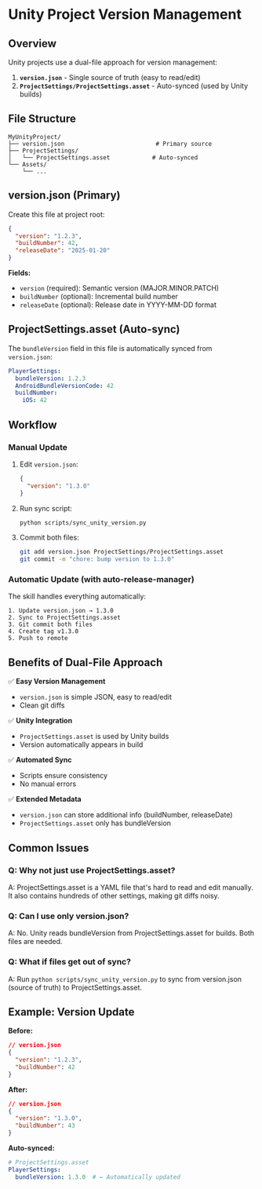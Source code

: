 # Unity Project Version Management

## Overview

Unity projects use a dual-file approach for version management:
1. **`version.json`** - Single source of truth (easy to read/edit)
2. **`ProjectSettings/ProjectSettings.asset`** - Auto-synced (used by Unity builds)

## File Structure

```
MyUnityProject/
├── version.json                          # Primary source
├── ProjectSettings/
│   └── ProjectSettings.asset            # Auto-synced
└── Assets/
    └── ...
```

## version.json (Primary)

Create this file at project root:

```json
{
  "version": "1.2.3",
  "buildNumber": 42,
  "releaseDate": "2025-01-20"
}
```

**Fields:**
- `version` (required): Semantic version (MAJOR.MINOR.PATCH)
- `buildNumber` (optional): Incremental build number
- `releaseDate` (optional): Release date in YYYY-MM-DD format

## ProjectSettings.asset (Auto-sync)

The `bundleVersion` field in this file is automatically synced from `version.json`:

```yaml
PlayerSettings:
  bundleVersion: 1.2.3
  AndroidBundleVersionCode: 42
  buildNumber:
    iOS: 42
```

## Workflow

### Manual Update

1. Edit `version.json`:
   ```json
   {
     "version": "1.3.0"
   }
   ```

2. Run sync script:
   ```bash
   python scripts/sync_unity_version.py
   ```

3. Commit both files:
   ```bash
   git add version.json ProjectSettings/ProjectSettings.asset
   git commit -m "chore: bump version to 1.3.0"
   ```

### Automatic Update (with auto-release-manager)

The skill handles everything automatically:

```
1. Update version.json → 1.3.0
2. Sync to ProjectSettings.asset
3. Git commit both files
4. Create tag v1.3.0
5. Push to remote
```

## Benefits of Dual-File Approach

✅ **Easy Version Management**
- `version.json` is simple JSON, easy to read/edit
- Clean git diffs

✅ **Unity Integration**
- `ProjectSettings.asset` is used by Unity builds
- Version automatically appears in build

✅ **Automated Sync**
- Scripts ensure consistency
- No manual errors

✅ **Extended Metadata**
- `version.json` can store additional info (buildNumber, releaseDate)
- `ProjectSettings.asset` only has bundleVersion

## Common Issues

### Q: Why not just use ProjectSettings.asset?

A: ProjectSettings.asset is a YAML file that's hard to read and edit manually. It also contains hundreds of other settings, making git diffs noisy.

### Q: Can I use only version.json?

A: No. Unity reads bundleVersion from ProjectSettings.asset for builds. Both files are needed.

### Q: What if files get out of sync?

A: Run `python scripts/sync_unity_version.py` to sync from version.json (source of truth) to ProjectSettings.asset.

## Example: Version Update

**Before:**
```json
// version.json
{
  "version": "1.2.3",
  "buildNumber": 42
}
```

**After:**
```json
// version.json
{
  "version": "1.3.0",
  "buildNumber": 43
}
```

**Auto-synced:**
```yaml
# ProjectSettings.asset
PlayerSettings:
  bundleVersion: 1.3.0  # ← Automatically updated
```
